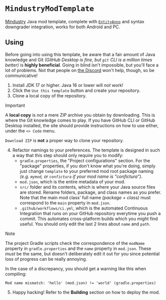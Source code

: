 # `MindustryModTemplate`

[Mindustry](https://github.com/Anuken/Mindustry) Java mod template, complete with
[`EntityAnno`](https://github.com/GlennFolker/EntityAnno) and syntax downgrader
integration, works for both Android and PC.

## Using

Before going into using this template, be aware that a fair amount of Java knowledge
and Git *(GitHub Desktop is fine, but `git` CLI is a million times better)* is
**highly beneficial**. Going in blind isn't impossible, but you'll face a lot of
problems. Not that people on [the Discord](https://discord.gg/mindustry) won't help,
though, so be communicative!

1. Install JDK 17 or higher. Java 16 or lower will *not* work!
2. Click the `Use this template` button and create your repository.
3. Clone a local copy of the repository.

> [!IMPORTANT]
> A **local copy** is *not* a mere ZIP archive you obtain by downloading. This is
> where the Git knowledge comes to play. If you have GitHub CLI or GitHub Desktop
> installed, the site should provide instructions on how to use either, under the
> `<> Code` menu.
>
> `Download ZIP` is **not** a proper way to clone your repository.

4. Refactor namings to your preferences. The template is designed in such a way
   that this step should only require you to modify:
   - `gradle.properties`, the "Project configurations" section. For the "package"
     properties, if you don't know what you're doing, simply just change `template`
     to your preferred mod root package naming *(e.g. `mymod`, or `confictura` if
     your mod name is "confictura")*.
   - `mod.json`, which is the entire metadata of your mod.
   - `src/` folder and its contents, which is where your Java source files are
     stored. Rename folders, package, and class names as you prefer. Note that
     the main mod class' full name *(package + class)* must correspond to the
     `main` property in `mod.json`.
   - `.github/workflows/ci.yml`, which is the automated Continuous Integration
     that runs on your GitHub repository everytime you push a commit. This
     automates cross-platform builds which you might find useful. You should
     only edit the last 2 lines about `name` and `path`.

> [!NOTE]
> The project Gradle scripts check the correspondence of the `modName` property in
> `gradle.properties` and the `name` property in `mod.json`. These *must* be the
> same, but doesn't deliberately edit it out for you since potential loss of
> progress can be really annoying.
>
> In the case of a discrepancy, you should get a warning like this when compiling:
> ```
> Mod name mismatch: 'hello' (mod.json) != 'world' (gradle.properties)
> ```

5. Happy hacking! Refer to the **Building** section on how to deploy the mod.
